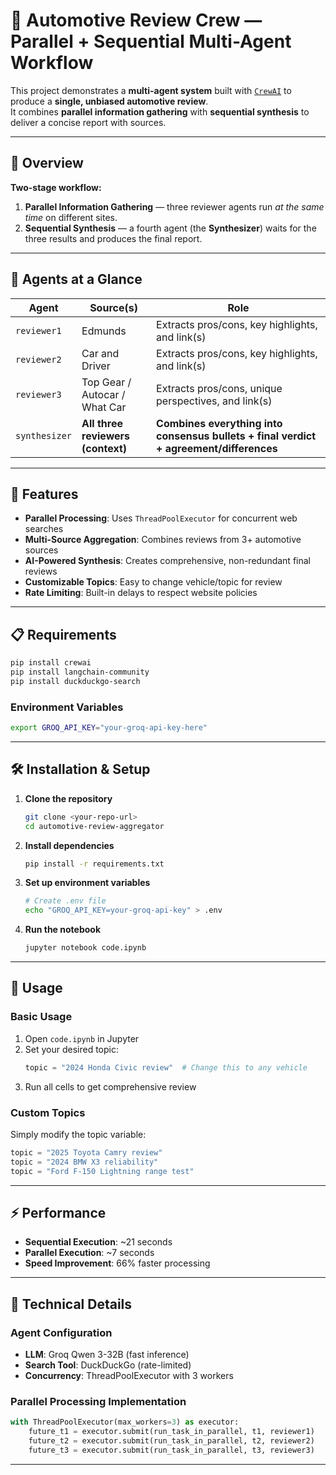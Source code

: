# 🚗 Automotive Review Crew — Parallel + Sequential Multi-Agent Workflow

This project demonstrates a **multi-agent system** built with [`CrewAI`](https://github.com/joaomdmoura/crewai) to produce a **single, unbiased automotive review**.  
It combines **parallel information gathering** with **sequential synthesis** to deliver a concise report with sources.

---

## 📜 Overview

**Two-stage workflow:**
1) **Parallel Information Gathering** — three reviewer agents run *at the same time* on different sites.  
2) **Sequential Synthesis** — a fourth agent (the **Synthesizer**) waits for the three results and produces the final report.

---

## 👥 Agents at a Glance

| Agent        | Source(s)                           | Role                                                            |
|--------------|-------------------------------------|------------------------------------------------------------------|
| `reviewer1`  | Edmunds                             | Extracts pros/cons, key highlights, and link(s)                 |
| `reviewer2`  | Car and Driver                      | Extracts pros/cons, key highlights, and link(s)                 |
| `reviewer3`  | Top Gear / Autocar / What Car       | Extracts pros/cons, unique perspectives, and link(s)            |
| `synthesizer`| **All three reviewers (context)**   | **Combines everything into consensus bullets + final verdict + agreement/differences** |

---

## 🚀 Features

- **Parallel Processing**: Uses `ThreadPoolExecutor` for concurrent web searches
- **Multi-Source Aggregation**: Combines reviews from 3+ automotive sources
- **AI-Powered Synthesis**: Creates comprehensive, non-redundant final reviews
- **Customizable Topics**: Easy to change vehicle/topic for review
- **Rate Limiting**: Built-in delays to respect website policies

---

## 📋 Requirements

```bash
pip install crewai
pip install langchain-community
pip install duckduckgo-search
```

### Environment Variables
```bash
export GROQ_API_KEY="your-groq-api-key-here"
```

---

## 🛠️ Installation & Setup

1. **Clone the repository**
   ```bash
   git clone <your-repo-url>
   cd automotive-review-aggregator
   ```

2. **Install dependencies**
   ```bash
   pip install -r requirements.txt
   ```

3. **Set up environment variables**
   ```bash
   # Create .env file
   echo "GROQ_API_KEY=your-groq-api-key" > .env
   ```

4. **Run the notebook**
   ```bash
   jupyter notebook code.ipynb
   ```

---

## 🎯 Usage

### Basic Usage
1. Open `code.ipynb` in Jupyter
2. Set your desired topic:
   ```python
   topic = "2024 Honda Civic review"  # Change this to any vehicle
   ```
3. Run all cells to get comprehensive review

### Custom Topics
Simply modify the topic variable:
```python
topic = "2025 Toyota Camry review"
topic = "2024 BMW X3 reliability"
topic = "Ford F-150 Lightning range test"
```

---

## ⚡ Performance

- **Sequential Execution**: ~21 seconds
- **Parallel Execution**: ~7 seconds  
- **Speed Improvement**: 66% faster processing

---

## 🔧 Technical Details

### Agent Configuration
- **LLM**: Groq Qwen 3-32B (fast inference)
- **Search Tool**: DuckDuckGo (rate-limited)
- **Concurrency**: ThreadPoolExecutor with 3 workers

### Parallel Processing Implementation
```python
with ThreadPoolExecutor(max_workers=3) as executor:
    future_t1 = executor.submit(run_task_in_parallel, t1, reviewer1)
    future_t2 = executor.submit(run_task_in_parallel, t2, reviewer2) 
    future_t3 = executor.submit(run_task_in_parallel, t3, reviewer3)
```

---
